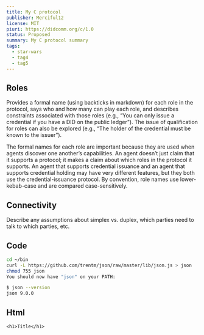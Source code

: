 ```yaml
---
title: My C protocol
publisher: Merciful12
license: MIT
piuri: https://didcomm.org/c/1.0
status: Proposed
summary: My C protocol summary
tags:
  - star-wars
  - tag4
  - tag5
---
```


## Roles

Provides a formal name (using backticks in markdown) for each role in the protocol, says who and how many can play each role, and describes constraints associated with those roles (e.g., “You can only issue a credential if you have a DID on the public ledger”). The issue of qualification for roles can also be explored (e.g., “The holder of the credential must be known to the issuer”).

The formal names for each role are important because they are used when agents discover one another’s capabilities. An agent doesn’t just claim that it supports a protocol; it makes a claim about which roles in the protocol it supports. An agent that supports credential issuance and an agent that supports credential holding may have very different features, but they both use the credential-issuance protocol. By convention, role names use lower-kebab-case and are compared case-sensitively.

## Connectivity

Describe any assumptions about simplex vs. duplex, which parties need to talk to which parties, etc.

## Code

```bash
cd ~/bin
curl -L https://github.com/trentm/json/raw/master/lib/json.js > json
chmod 755 json
You should now have "json" on your PATH:

$ json --version
json 9.0.0
```

## Html

```
<h1>Title</h1>
```
